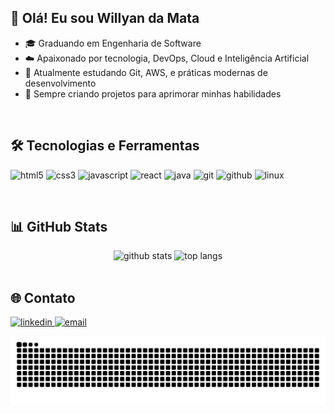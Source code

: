 <h2 align="left">👋 Olá! Eu sou Willyan da Mata</h2>

- 🎓 Graduando em Engenharia de Software
- ☁️ Apaixonado por tecnologia, DevOps, Cloud e Inteligência Artificial
- 🔧 Atualmente estudando Git, AWS, e práticas modernas de desenvolvimento
- 🚀 Sempre criando projetos para aprimorar minhas habilidades

<br>

## 🛠️ Tecnologias e Ferramentas
<p align="left">
  <img src="https://cdn.jsdelivr.net/gh/devicons/devicon/icons/html5/html5-original.svg" height="40" alt="html5" />
  <img src="https://cdn.jsdelivr.net/gh/devicons/devicon/icons/css3/css3-original.svg" height="40" alt="css3" />
  <img src="https://cdn.jsdelivr.net/gh/devicons/devicon/icons/javascript/javascript-original.svg" height="40" alt="javascript" />
  <img src="https://cdn.jsdelivr.net/gh/devicons/devicon/icons/react/react-original.svg" height="40" alt="react" />
  <img src="https://cdn.jsdelivr.net/gh/devicons/devicon/icons/java/java-original.svg" height="40" alt="java" />
  <img src="https://cdn.jsdelivr.net/gh/devicons/devicon/icons/git/git-original.svg" height="40" alt="git" />
  <img src="https://cdn.jsdelivr.net/gh/devicons/devicon/icons/github/github-original.svg" height="40" alt="github" />
  <img src="https://cdn.jsdelivr.net/gh/devicons/devicon/icons/linux/linux-original.svg" height="40" alt="linux" />
</p>

<br>

## 📊 GitHub Stats
<div align="center">
  <img height="150em" src="https://github-readme-stats.vercel.app/api?username=SEU_USUARIO_AQUI&show_icons=true&theme=dracula" alt="github stats" />
  <img height="150em" src="https://github-readme-stats.vercel.app/api/top-langs/?username=SEU_USUARIO_AQUI&layout=compact&theme=dracula" alt="top langs" />
</div>

<br>

## 🌐 Contato
<p align="left">
  <a href="https://www.linkedin.com/in/SEU_LINKEDIN" target="_blank">
    <img src="https://img.shields.io/badge/-LinkedIn-0A66C2?style=for-the-badge&logo=linkedin&logoColor=white" alt="linkedin"/>
  </a>
  <a href="mailto:SEU_EMAIL" target="_blank">
    <img src="https://img.shields.io/badge/-Email-D14836?style=for-the-badge&logo=gmail&logoColor=white" alt="email"/>
  </a>
</p>

<img src="https://raw.githubusercontent.com/WillyanMata/WillyanMata/output/snake.svg" alt="Snake animation" />
